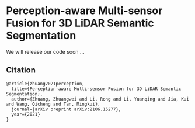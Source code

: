 # Perception-aware Multi-sensor Fusion for 3D LiDAR Semantic Segmentation


We will release our code soon ... 

## Citation
```
@article{zhuang2021perception,
  title={Perception-aware Multi-sensor Fusion for 3D LiDAR Semantic Segmentation},
  author={Zhuang, Zhuangwei and Li, Rong and Li, Yuanqing and Jia, Kui and Wang, Qicheng and Tan, Mingkui},
  journal={arXiv preprint arXiv:2106.15277},
  year={2021}
}
```